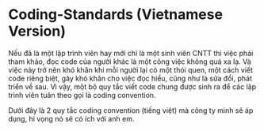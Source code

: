 # Coding-Standards  (Vietnamese Version)

Nếu đã là một lập trình viên hay mới chỉ là một sinh viên CNTT thì việc phải tham khảo, đọc code của người khác là một công việc không quá xa lạ. Và việc này trở nên khó khăn khi mỗi người lại có một thói quen, một cách viết code riêng biệt, gây khó khăn cho việc đọc hiểu, cũng như là sửa đổi, phát triển về sau. Vì vậy, một bộ quy tắc viết code chung được sinh ra để các lập trình viên tuân theo gọi là coding convention.

Dưới đây là 2 quy tắc coding convention (tiếng việt) mà công ty mình sẽ áp dụng, hi vọng nó sẽ có ích với anh em.
